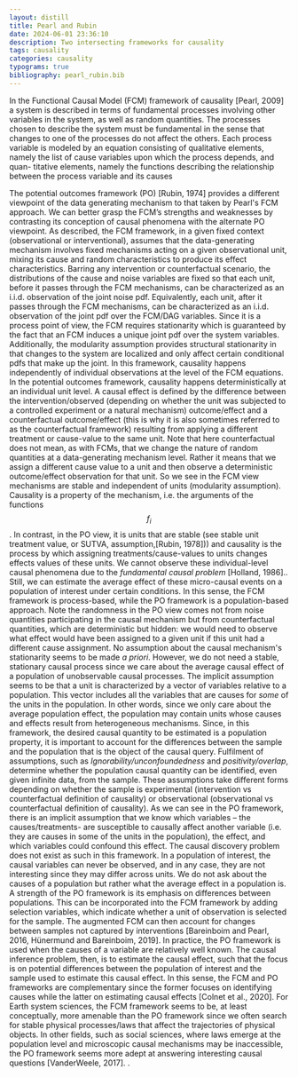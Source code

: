 ```yaml
---
layout: distill
title: Pearl and Rubin
date: 2024-06-01 23:36:10
description: Two intersecting frameworks for causality
tags: causality
categories: causality
typograms: true
bibliography: pearl_rubin.bib
---
```


In the Functional Causal Model (FCM) framework of causality  <d-cite key="pearl2009causality"></d-cite> [Pearl, 2009] a system is described in
terms of fundamental processes involving other variables in the system, as well as
random quantities. The processes chosen to describe the system must be fundamental in the sense that 
changes to one of the processes do not affect the others.
Each process variable is modeled by an equation consisting of qualitative elements,
namely the list of cause variables upon which the process depends, and quan-
titative elements, namely the functions describing the relationship between the
process variable and its causes

The potential outcomes framework (PO) <d-cite key="rubin1974estimating"></d-cite> [Rubin, 1974] provides a different viewpoint of the
data generating mechanism to that taken by Pearl's FCM approach.  We can better grasp the FCM’s strengths
and weaknesses by contrasting its conception of causal phenomena with the alternate
PO viewpoint. As described, the FCM framework, in a given fixed context (observational or
interventional), assumes that the data-generating mechanism involves fixed mechanisms
acting on a given observational unit, mixing its cause and random characteristics to
produce its effect characteristics. Barring any intervention or counterfactual scenario, the
distributions of the cause and noise variables are fixed so that each unit, before it passes
through the FCM mechanisms, can be characterized as an i.i.d. observation of the joint
noise pdf. Equivalently, each unit, after it passes through the FCM mechanisms, can
be characterized as an i.i.d. observation of the joint pdf over the FCM/DAG variables.
Since it is a process point of view, the FCM requires stationarity which is guaranteed by
the fact that an FCM induces a unique joint pdf over the system variables. Additionally,
the modularity assumption provides structural stationarity in that changes to the system
are localized and only affect certain conditional pdfs that make up the joint. In this
framework, causality happens independently of individual observations at the level of the
FCM equations. In the potential outcomes framework, causality happens deterministically
at an individual unit level. A causal effect is defined by the difference between the
intervention/observed (depending on whether the unit was subjected to a controlled
experiment or a natural mechanism) outcome/effect and a counterfactual outcome/effect
(this is why it is also sometimes referred to as the counterfactual framework) resulting
from applying a different treatment or cause-value to the same unit. Note that here
counterfactual does not mean, as with FCMs, that we change the nature of random
quantities at a data-generating mechanism level. Rather it means that we assign a different
cause value to a unit and then observe a deterministic outcome/effect observation for
that unit. So we see in the FCM view mechanisms are stable and independent of units (modularity assumption). Causality is a property of the mechanism, i.e. the arguments of the functions $$f_i$$.  In contrast, in the PO view, it is units that are stable (see stable unit treatment value, or SUTVA, assumption,[Rubin, 1978])) and causality is the process by which assigning treatments/cause-values to units changes effects values of these units.   We cannot observe these individual-level causal phenomena due to the _fundamental causal problem_ [Holland, 1986].. Still, we can estimate the average effect of these micro-causal events on a  population of interest  under certain conditions. In this sense, the FCM framework is process-based, while the PO framework is a population-based approach.  Note the randomness in the PO view comes not from noise quantities participating in the causal mechanism but from counterfactual quantities, which are deterministic but hidden: we would need to observe what effect would have been assigned to a given unit if this unit  had a different cause assignment.  No assumption about the causal mechanism's stationarity seems to be made _a priori_. However, we do not need a stable, stationary causal process since we care about the average causal effect of a population of unobservable causal processes. The implicit assumption seems to be that a unit is characterized by a vector of variables relative to a population. This vector includes all the variables that are causes for _some_ of the units in the population. In other words, since we only care about the average population effect, the population may contain units whose causes and effects result from heterogeneous mechanisms.  Since, in this framework, the desired causal quantity to be estimated is a population property, it is important to account for the differences between the sample and the population that is the object of the causal query. Fulfilment of assumptions, such as _Ignorability/unconfoundedness_ and _positivity/overlap_, determine whether the population causal quantity can be identified, even given infinite data, from the sample. These assumptions take different forms depending on whether the sample is experimental (intervention vs counterfactual definition of causality) or observational (observational vs counterfactual definition of causality). As we can see in the PO framework, there is an implicit assumption that we know which variables – the causes/treatments-  are susceptible  to causally affect another variable (i.e. they are causes in some of the units in the population), the effect, and which variables could confound this effect.  The causal discovery problem does not exist as such in this framework. In a population of interest, the causal variables can never be observed, and in any case, they are not interesting since they may differ across units. We do not ask about the causes of a population but rather what the average effect in a population is. A strength of the PO framework is its emphasis on differences between populations. This can be incorporated into the FCM framework by adding selection variables, which indicate whether a unit of observation is selected for the sample. The augmented FCM can then account for changes between samples not captured by interventions [Bareinboim and Pearl, 2016, Hünermund and Bareinboim, 2019]. In practice, the PO framework is used  when the causes of a variable are relatively well known. The causal inference problem, then, is to estimate the causal effect, such that the focus is on potential differences between the population of interest and the sample used to estimate this causal effect. In this sense, the FCM and PO frameworks are complementary since the former focuses on identifying causes while the latter on estimating causal effects  [Colnet et al., 2020]. For Earth system sciences, the FCM framework seems to be, at least conceptually, more amenable than the PO framework since we often search for stable physical processes/laws that affect the trajectories of physical objects. In other fields, such as social sciences, where laws emerge at the population level and microscopic causal mechanisms may be inaccessible, the PO framework seems more adept at answering interesting causal questions [VanderWeele, 2017].
.
